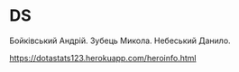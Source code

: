 # DS

Бойківський Андрій.
Зубець Микола.
Небеський Данило.

https://dotastats123.herokuapp.com/heroinfo.html
